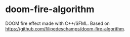 # doom-fire-algorithm
DOOM fire effect made with C++/SFML. Based on https://github.com/filipedeschamps/doom-fire-algorithm.
